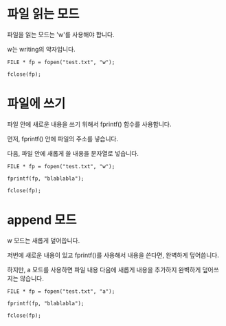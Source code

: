 # 파일 읽는 모드
파일을 읽는 모드는 'w'를 사용해야 합니다.

w는 writing의 약자입니다.

```
FILE * fp = fopen("test.txt", "w");

fclose(fp);
```

# 파일에 쓰기
파일 안에 새로운 내용을 쓰기 위해서 fprintf() 함수를 사용합니다.

먼저, fprintf() 안에 파일의 주소를 넣습니다.

다음, 파일 안에 새롭게 쓸 내용을 문자열로 넣습니다.

```
FILE * fp = fopen("test.txt", "w");

fprintf(fp, "blablabla");

fclose(fp);
```

# append 모드
w 모드는 새롭게 덮어씁니다.

저번에 새로운 내용이 있고 fprintf()를 사용해서 내용을 쓴다면, 완벽하게 덮어씁니다.

하지만, a 모드를 사용하면 파일 내용 다음에 새롭게 내용을 추가하지 완벽하게 덮어쓰지는 않습니다.

```
FILE * fp = fopen("test.txt", "a");

fprintf(fp, "blablabla");

fclose(fp);
```
